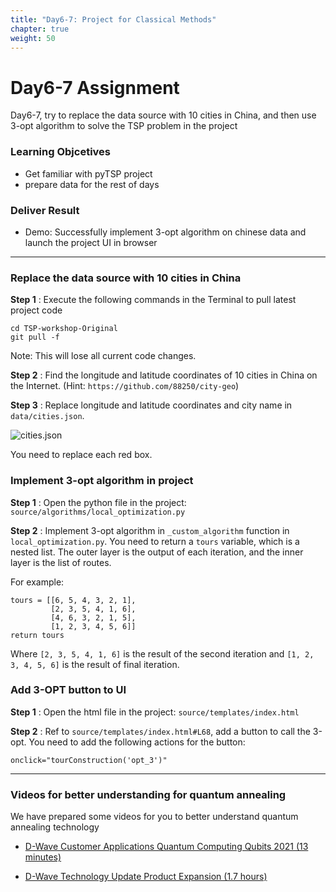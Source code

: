 ```yaml
---
title: "Day6-7: Project for Classical Methods"
chapter: true
weight: 50
---
```


# Day6-7 Assignment

Day6-7, try to replace the data source with 10 cities in China, and then use 3-opt algorithm to solve the TSP problem in the project

### Learning Objcetives
- Get familiar with pyTSP project
- prepare data for the rest of days 

### Deliver Result
- Demo: Successfully implement 3-opt algorithm on chinese data and launch the project UI in browser

---

### Replace the data source with 10 cities in China

**Step 1**  : Execute the following commands in the Terminal to pull latest project code

```
cd TSP-workshop-Original
git pull -f
```

Note: This will lose all current code changes.

**Step 2**  : Find the longitude and latitude coordinates of 10 cities in China on the Internet. (Hint: `https://github.com/88250/city-geo`)

**Step 3**  : Replace longitude and latitude coordinates and city name in `data/cities.json`.

![cities.json](/k12.interncamp.2021/images/cities.png)

You need to replace each red box.

### Implement 3-opt algorithm in project

**Step 1**  : Open the python file in the project: `source/algorithms/local_optimization.py`

**Step 2**  : Implement 3-opt algorithm in `_custom_algorithm` function in `local_optimization.py`. You need to return a `tours` variable, which is a nested list. The outer layer is the output of each iteration, and the inner layer is the list of routes. 

For example:

```
tours = [[6, 5, 4, 3, 2, 1],
         [2, 3, 5, 4, 1, 6],
         [4, 6, 3, 2, 1, 5],
         [1, 2, 3, 4, 5, 6]]
return tours
```

Where `[2, 3, 5, 4, 1, 6]` is the result of the second iteration and `[1, 2, 3, 4, 5, 6]` is the result of final iteration.

### Add 3-OPT button to UI

**Step 1**  : Open the html file in the project: `source/templates/index.html`

**Step 2**  : Ref to `source/templates/index.html#L68`, add a button to call the 3-opt. You need to add the following actions for the button:

`onclick="tourConstruction('opt_3')"` 

---
### Videos for better understanding for quantum annealing

We have prepared some videos for you to better understand quantum annealing technology

* [D-Wave Customer Applications Quantum Computing Qubits 2021 (13 minutes)](https://wx.mail.qq.com/ftn/download?func=3&key=cf9abe368478c411fde9193660313936b6b23f1362313936154a0f0f52060b0456501a0453520b1b04560e014f500904534803030109080f01530e0503010136491102454c52565b1d211a6103475c166400545e0c5e5559571c176312555842554567440d554c554445724e12505745590a59164c5c490224f9d0b7f3d039d809602671e347b9af8fccc5565b&code=0e76b196&k=cf9abe368478c411fde9193660313936b6b23f1362313936154a0f0f52060b0456501a0453520b1b04560e014f500904534803030109080f01530e0503010136491102454c52565b1d211a6103475c166400545e0c5e5559571c176312555842554567440d554c554445724e12505745590a59164c5c490224f9d0b7f3d039d809602671e347b9af8fccc5565b&fweb=1&cl=1)

* [D-Wave Technology Update Product Expansion  (1.7 hours)](https://wx.mail.qq.com/ftn/download?func=3&key=cf9abe368478c411fde9193660313936b6b23f1362313936154a0f0f52060b0456501a0453520b1b04560e014f500904534803030109080f01530e0503010136491102454c52565b1d211a6103475c166400545e0c5e5559571c176312555842554567440d554c554445724e12505745590a59164c5c490224f9d0b7f3d039d809602671e347b9af8fccc5565b&code=0e76b196&k=cf9abe368478c411fde9193660313936b6b23f1362313936154a0f0f52060b0456501a0453520b1b04560e014f500904534803030109080f01530e0503010136491102454c52565b1d211a6103475c166400545e0c5e5559571c176312555842554567440d554c554445724e12505745590a59164c5c490224f9d0b7f3d039d809602671e347b9af8fccc5565b&fweb=1&cl=1)